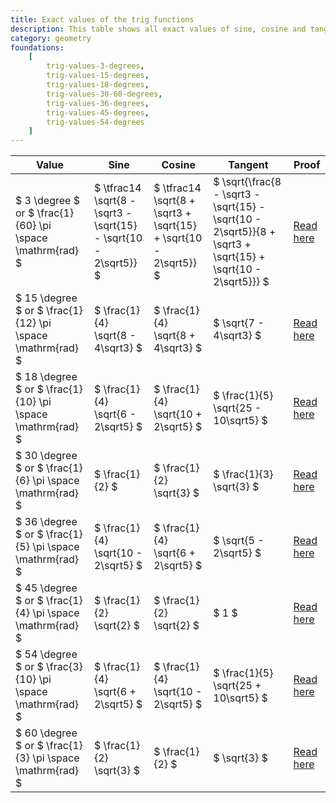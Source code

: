 ```yaml
---
title: Exact values of the trig functions
description: This table shows all exact values of sine, cosine and tangent.
category: geometry
foundations:
    [
        trig-values-3-degrees,
        trig-values-15-degrees,
        trig-values-18-degrees,
        trig-values-30-60-degrees,
        trig-values-36-degrees,
        trig-values-45-degrees,
        trig-values-54-degrees
    ]
---
```


| Value                                                      | Sine                                                             | Cosine                                                           | Tangent                                                                                                      | Proof                                          |
| ---------------------------------------------------------- | ---------------------------------------------------------------- | ---------------------------------------------------------------- | ------------------------------------------------------------------------------------------------------------ | ---------------------------------------------- |
| $ 3 \degree $ or $ \frac{1}{60} \pi \space \mathrm{rad} $  | $ \tfrac14 \sqrt{8 - \sqrt3 - \sqrt{15} - \sqrt{10 - 2\sqrt5}} $ | $ \tfrac14 \sqrt{8 + \sqrt3 + \sqrt{15} + \sqrt{10 - 2\sqrt5}} $ | $ \sqrt{\frac{8 - \sqrt3 - \sqrt{15} - \sqrt{10 - 2\sqrt5}}{8 + \sqrt3 + \sqrt{15} + \sqrt{10 - 2\sqrt5}}} $ | [Read here](/proofs/trig-values-3-degrees)     |
| $ 15 \degree $ or $ \frac{1}{12} \pi \space \mathrm{rad} $ | $ \frac{1}{4} \sqrt{8 - 4\sqrt3} $                               | $ \frac{1}{4} \sqrt{8 + 4\sqrt3} $                               | $ \sqrt{7 - 4\sqrt3} $                                                                                       | [Read here](/proofs/trig-values-15-degrees)    |
| $ 18 \degree $ or $ \frac{1}{10} \pi \space \mathrm{rad} $ | $ \frac{1}{4} \sqrt{6 - 2\sqrt5} $                               | $ \frac{1}{4} \sqrt{10 + 2\sqrt5} $                              | $ \frac{1}{5} \sqrt{25 - 10\sqrt5} $                                                                         | [Read here](/proofs/trig-values-18-degrees)    |
| $ 30 \degree $ or $ \frac{1}{6} \pi \space \mathrm{rad} $  | $ \frac{1}{2} $                                                  | $ \frac{1}{2} \sqrt{3} $                                         | $ \frac{1}{3} \sqrt{3} $                                                                                     | [Read here](/proofs/trig-values-30-60-degrees) |
| $ 36 \degree $ or $ \frac{1}{5} \pi \space \mathrm{rad} $  | $ \frac{1}{4} \sqrt{10 - 2\sqrt5} $                              | $ \frac{1}{4} \sqrt{6 + 2\sqrt5} $                               | $ \sqrt{5 - 2\sqrt5} $                                                                                       | [Read here](/proofs/trig-values-36-degrees)    |
| $ 45 \degree $ or $ \frac{1}{4} \pi \space \mathrm{rad} $  | $ \frac{1}{2} \sqrt{2} $                                         | $ \frac{1}{2} \sqrt{2} $                                         | $ 1 $                                                                                                        | [Read here](/proofs/trig-values-45-degrees)    |
| $ 54 \degree $ or $ \frac{3}{10} \pi \space \mathrm{rad} $ | $ \frac{1}{4} \sqrt{6 + 2\sqrt5} $                               | $ \frac{1}{4} \sqrt{10 - 2\sqrt5} $                              | $ \frac{1}{5} \sqrt{25 + 10\sqrt5} $                                                                         | [Read here](/proofs/trig-values-54-degrees)    |
| $ 60 \degree $ or $ \frac{1}{3} \pi \space \mathrm{rad} $  | $ \frac{1}{2} \sqrt{3} $                                         | $ \frac{1}{2} $                                                  | $ \sqrt{3} $                                                                                                 | [Read here](/proofs/trig-values-30-60-degrees) |
